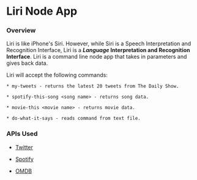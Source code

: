 # Liri Node App

### Overview

Liri is like iPhone's Siri. However, while Siri is a Speech Interpretation and Recognition Interface, Liri is a **_Language_ Interpretation and Recognition Interface**. Liri is a command line node app that takes in parameters and gives back data.

Liri will accept the following commands:

    * my-tweets - returns the latest 20 tweets from The Daily Show.

    * spotify-this-song <song name> - returns song data.

    * movie-this <movie name> - returns movie data.

    * do-what-it-says - reads command from text file.
    
### APIs Used
  * [Twitter](https://www.npmjs.com/package/twitter)
   
  * [Spotify](https://www.npmjs.com/package/node-spotify-api)
   
  * [OMDB](https://www.omdbapi.com/)

  
